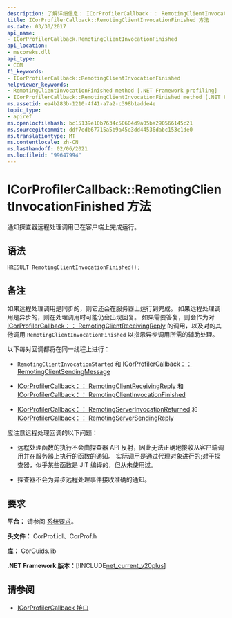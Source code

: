 ```yaml
---
description: 了解详细信息： ICorProfilerCallback：： RemotingClientInvocationFinished 方法
title: ICorProfilerCallback::RemotingClientInvocationFinished 方法
ms.date: 03/30/2017
api_name:
- ICorProfilerCallback.RemotingClientInvocationFinished
api_location:
- mscorwks.dll
api_type:
- COM
f1_keywords:
- ICorProfilerCallback::RemotingClientInvocationFinished
helpviewer_keywords:
- RemotingClientInvocationFinished method [.NET Framework profiling]
- ICorProfilerCallback::RemotingClientInvocationFinished method [.NET Framework profiling]
ms.assetid: ea4b283b-1210-4f41-a7a2-c398b1adde4e
topic_type:
- apiref
ms.openlocfilehash: bc15139e10b7634c50604d9a05ba290566145c21
ms.sourcegitcommit: ddf7edb67715a5b9a45e3dd44536dabc153c1de0
ms.translationtype: MT
ms.contentlocale: zh-CN
ms.lasthandoff: 02/06/2021
ms.locfileid: "99647994"
---
```

# <a name="icorprofilercallbackremotingclientinvocationfinished-method"></a>ICorProfilerCallback::RemotingClientInvocationFinished 方法

通知探查器远程处理调用已在客户端上完成运行。  
  
## <a name="syntax"></a>语法  
  
```cpp  
HRESULT RemotingClientInvocationFinished();  
```  
  
## <a name="remarks"></a>备注  

 如果远程处理调用是同步的，则它还会在服务器上运行到完成。 如果远程处理调用是异步的，则在处理调用时可能仍会出现回复。 如果需要答复，则会作为对 [ICorProfilerCallback：： RemotingClientReceivingReply](icorprofilercallback-remotingclientreceivingreply-method.md) 的调用，以及对的其他调用 `RemotingClientInvocationFinished` 以指示异步调用所需的辅助处理。  
  
 以下每对回调都将在同一线程上进行：  
  
- `RemotingClientInvocationStarted` 和 [ICorProfilerCallback：： RemotingClientSendingMessage](icorprofilercallback-remotingclientsendingmessage-method.md)  
  
- [ICorProfilerCallback：： RemotingClientReceivingReply](icorprofilercallback-remotingclientreceivingreply-method.md) 和 [ICorProfilerCallback：： RemotingClientInvocationFinished](icorprofilercallback-remotingclientinvocationfinished-method.md)  
  
- [ICorProfilerCallback：： RemotingServerInvocationReturned](icorprofilercallback-remotingserverinvocationreturned-method.md) 和 [ICorProfilerCallback：： RemotingServerSendingReply](icorprofilercallback-remotingserversendingreply-method.md)  
  
 应注意远程处理回调的以下问题：  
  
- 远程处理函数的执行不会由探查器 API 反射，因此无法正确地接收从客户端调用并在服务器上执行的函数的通知。 实际调用是通过代理对象进行的;对于探查器，似乎某些函数是 JIT 编译的，但从未使用过。  
  
- 探查器不会为异步远程处理事件接收准确的通知。  
  
## <a name="requirements"></a>要求  

 **平台：** 请参阅 [系统要求](../../get-started/system-requirements.md)。  
  
 **头文件：** CorProf.idl、CorProf.h  
  
 **库：** CorGuids.lib  
  
 **.NET Framework 版本：**[!INCLUDE[net_current_v20plus](../../../../includes/net-current-v20plus-md.md)]  
  
## <a name="see-also"></a>请参阅

- [ICorProfilerCallback 接口](icorprofilercallback-interface.md)
